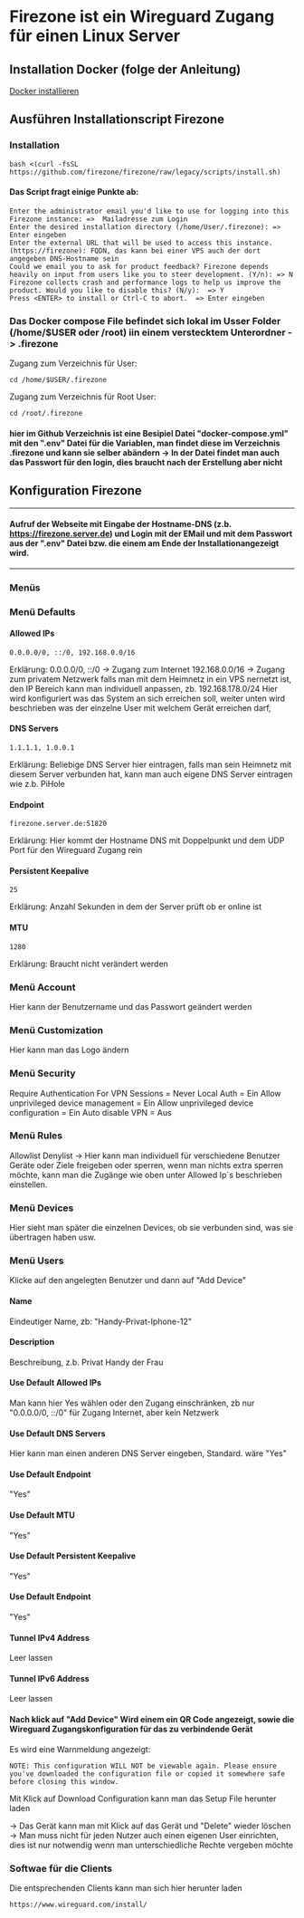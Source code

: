 # Firezone ist ein Wireguard Zugang für einen Linux Server

## Installation Docker (folge der Anleitung)
[Docker installieren](/2_Software/2_Docker/README.md)

## Ausführen Installationscript Firezone
### Installation
```
bash <(curl -fsSL https://github.com/firezone/firezone/raw/legacy/scripts/install.sh)
```
#### Das Script fragt einige Punkte ab:

```
Enter the administrator email you'd like to use for logging into this Firezone instance: =>  Mailadresse zum Login
Enter the desired installation directory (/home/User/.firezone): => Enter eingeben
Enter the external URL that will be used to access this instance. (https://firezone): FQDN, das kann bei einer VPS auch der dort angegeben DNS-Hostname sein
Could we email you to ask for product feedback? Firezone depends heavily on input from users like you to steer development. (Y/n): => N
Firezone collects crash and performance logs to help us improve the product. Would you like to disable this? (N/y):  => Y
Press <ENTER> to install or Ctrl-C to abort.  => Enter eingeben
```
### Das Docker compose File befindet sich lokal im Usser Folder (/home/$USER oder /root) iin einem verstecktem Unterordner -> .firezone
Zugang zum Verzeichnis für User:

```
cd /home/$USER/.firezone

```
Zugang zum Verzeichnis für Root User:
```
cd /root/.firezone

```

#### hier im Github Verzeichnis ist eine Besipiel Datei "docker-compose.yml" mit den ".env" Datei für die Variablen, man findet diese im Verzeichnis .firezone und kann sie selber abändern -> In der Datei findet man auch das Passwort für den login, dies braucht nach der Erstellung aber nicht 


## Konfiguration Firezone
------------------------------------------------------------------------------------------
#### Aufruf der Webseite mit Eingabe der Hostname-DNS (z.b. https://firezone.server.de) und Login mit der EMail und mit dem Passwort aus der ".env" Datei bzw. die einem am Ende der Installationangezeigt wird.
------------------------------------------------------------------------------------------

### Menüs

### Menü Defaults
#### Allowed IPs
```
0.0.0.0/0, ::/0, 192.168.0.0/16
```
Erklärung:
0.0.0.0/0, ::/0   -> Zugang zum Internet
192.168.0.0/16 -> Zugang zum privatem Netzwerk falls man mit dem Heimnetz in ein VPS nernetzt ist, den IP Bereich kann man individuell anpassen, zb. 192.168.178.0/24
Hier wird konfiguriert was das System an sich erreichen soll, weiter unten wird beschrieben was der einzelne User mit welchem Gerät erreichen darf,

#### DNS Servers
```
1.1.1.1, 1.0.0.1
```
Erklärung:
Beliebige DNS Server hier eintragen, falls man sein Heimnetz mit diesem Server verbunden hat, kann man auch eigene DNS Server eintragen wie z.b. PiHole

#### Endpoint
```
firezone.server.de:51820
```
Erklärung:
Hier kommt der Hostname DNS mit Doppelpunkt und dem UDP Port für den Wireguard Zugang rein

#### Persistent Keepalive
```
25
```
Erklärung:
Anzahl Sekunden in dem der Server prüft ob er online ist

#### MTU
```
1280
```
Erklärung:
Braucht nicht verändert werden

### Menü Account
Hier kann der Benutzername und das Passwort geändert werden

### Menü Customization
Hier kann man das Logo ändern

### Menü Security
Require Authentication For VPN Sessions     =   Never
Local Auth                                  =   Ein
Allow unprivileged device management        =   Ein
Allow unprivileged device configuration     =   Ein
Auto disable VPN                            =   Aus

### Menü Rules
Allowlist
Denylist
-> Hier kann man individuell für verschiedene Benutzer Geräte oder Ziele freigeben oder sperren, wenn man nichts extra sperren möchte, kann man die Zugänge wie oben unter Allowed Ip´s beschrieben einstellen.

### Menü Devices
Hier sieht man später die einzelnen Devices, ob sie verbunden sind, was sie übertragen haben usw.

### Menü Users
Klicke auf den angelegten Benutzer und dann auf "Add Device"

#### Name
Eindeutiger Name, zb: "Handy-Privat-Iphone-12"

#### Description
Beschreibung, z.b. Privat Handy der Frau

#### Use Default Allowed IPs
Man kann hier Yes wählen oder den Zugang einschränken, zb nur "0.0.0.0/0, ::/0" für Zugang Internet, aber kein Netzwerk

#### Use Default DNS Servers
Hier kann man einen anderen DNS Server eingeben, Standard. wäre "Yes"

#### Use Default Endpoint
"Yes"

#### Use Default MTU
"Yes"

#### Use Default Persistent Keepalive
"Yes"

#### Use Default Endpoint
"Yes"

#### Tunnel IPv4 Address
Leer lassen

#### Tunnel IPv6 Address
Leer lassen

#### Nach klick auf "Add Device" Wird einem ein QR Code angezeigt, sowie die Wireguard Zugangskonfiguration für das zu verbindende Gerät
Es wird eine Warnmeldung angezeigt:
```
NOTE: This configuration WILL NOT be viewable again. Please ensure you've downloaded the configuration file or copied it somewhere safe before closing this window.
```
Mit Klick auf Download Configuration kann man das Setup File herunter laden

-> Das Gerät kann man mit Klick auf das Gerät und "Delete" wieder löschen
-> Man muss nicht für jeden Nutzer auch einen eigenen User einrichten, dies ist nur notwendig wenn man unterschiedliche Rechte vergeben möchte

### Softwae für die Clients
Die entsprechenden Clients kann man sich hier herunter laden 
```
https://www.wireguard.com/install/
```

